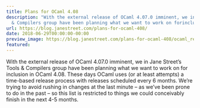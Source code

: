 ```yaml
---
title: Plans for OCaml 4.08
description: "With the external release of OCaml 4.07.0 imminent, we in Jane Street\u2019sTools
  & Compilers group have been planning what we want to work on forinclusion in..."
url: https://blog.janestreet.com/plans-for-ocaml-408/
date: 2018-06-29T00:00:00-00:00
preview_image: https://blog.janestreet.com/plans-for-ocaml-408/ocaml_release.jpg
featured:
---
```


<p>With the external release of OCaml 4.07.0 imminent, we in Jane Street’s
Tools &amp; Compilers group have been planning what we want to work on for
inclusion in OCaml 4.08. These days OCaml uses (or at least attempts) a
time-based release process with releases scheduled every 6 months. We’re
trying to avoid rushing in changes at the last minute – as we’ve been
prone to do in the past – so this list is restricted to things we could
conceivably finish in the next 4-5 months.</p>
